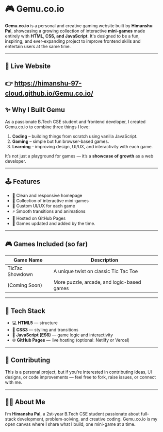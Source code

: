 # 🎮 Gemu.co.io

**Gemu.co.io** is a personal and creative gaming website built by **Himanshu Pal**, showcasing a growing collection of interactive **mini-games** made entirely with **HTML, CSS, and JavaScript**. It's designed to be a fun, inspiring, and ever-expanding project to improve frontend skills and entertain users at the same time.

---

## 🌟 Live Website

👉 https://himanshu-97-cloud.github.io/Gemu.co.io/
---

## ✨ Why I Built Gemu

As a passionate B.Tech CSE student and frontend developer, I created Gemu.co.io to combine three things I love:

1. **Coding** – building things from scratch using vanilla JavaScript.
2. **Gaming** – simple but fun browser-based games.
3. **Learning** – improving design, UI/UX, and interactivity with each game.

It’s not just a playground for games — it’s a **showcase of growth** as a web developer.

---

## 🕹️ Features

* 🎯 Clean and responsive homepage
* 🧩 Collection of interactive mini-games
* 🎨 Custom UI/UX for each game
* ⚡ Smooth transitions and animations
* 💾 Hosted on GitHub Pages
* 🔄 Games updated and added by the time.

---

## 🎮 Games Included (so far)

| Game Name         | Description                                |
| -------------     | ------------------------------------------ |
| TicTac Showdown   | A unique twist on classic Tic Tac Toe      |
| (Coming Soon)     | More puzzle, arcade, and logic-based games |

---

## 🔧 Tech Stack

* 💻 **HTML5** — structure
* 🎨 **CSS3** — styling and transitions
* 🧠 **JavaScript (ES6)** — game logic and interactivity
* 🌐 **GitHub Pages** — live hosting (optional: Netlify or Vercel)

---

## 🤝 Contributing

This is a personal project, but if you're interested in contributing ideas, UI designs, or code improvements — feel free to fork, raise issues, or connect with me.

---

## 👨‍💻 About Me

I’m **Himanshu Pal**, a 2st-year B.Tech CSE student passionate about full-stack development, problem-solving, and creative coding.
Gemu.co.io is my open canvas where I share what I build, one mini-game at a time.
